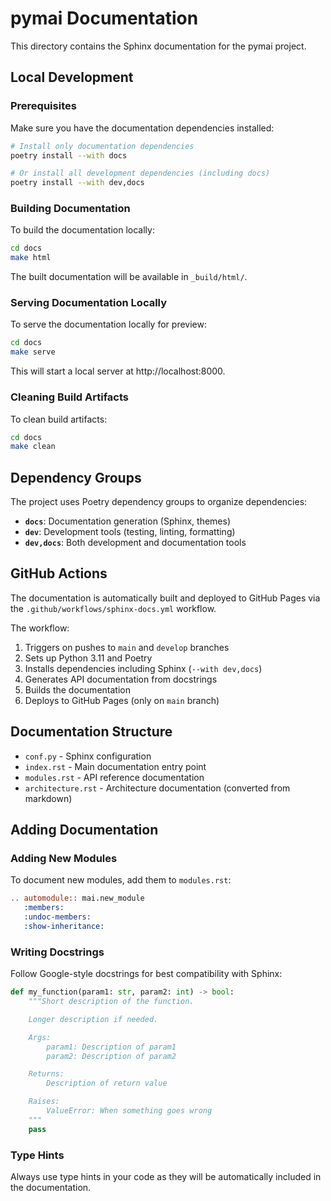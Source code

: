 # pymai Documentation

This directory contains the Sphinx documentation for the pymai project.

## Local Development

### Prerequisites

Make sure you have the documentation dependencies installed:

```bash
# Install only documentation dependencies
poetry install --with docs

# Or install all development dependencies (including docs)
poetry install --with dev,docs
```

### Building Documentation

To build the documentation locally:

```bash
cd docs
make html
```

The built documentation will be available in `_build/html/`.

### Serving Documentation Locally

To serve the documentation locally for preview:

```bash
cd docs
make serve
```

This will start a local server at http://localhost:8000.

### Cleaning Build Artifacts

To clean build artifacts:

```bash
cd docs
make clean
```

## Dependency Groups

The project uses Poetry dependency groups to organize dependencies:

- **`docs`**: Documentation generation (Sphinx, themes)
- **`dev`**: Development tools (testing, linting, formatting)
- **`dev,docs`**: Both development and documentation tools

## GitHub Actions

The documentation is automatically built and deployed to GitHub Pages via the `.github/workflows/sphinx-docs.yml` workflow.

The workflow:
1. Triggers on pushes to `main` and `develop` branches
2. Sets up Python 3.11 and Poetry
3. Installs dependencies including Sphinx (`--with dev,docs`)
4. Generates API documentation from docstrings
5. Builds the documentation
6. Deploys to GitHub Pages (only on `main` branch)

## Documentation Structure

- `conf.py` - Sphinx configuration
- `index.rst` - Main documentation entry point
- `modules.rst` - API reference documentation
- `architecture.rst` - Architecture documentation (converted from markdown)

## Adding Documentation

### Adding New Modules

To document new modules, add them to `modules.rst`:

```rst
.. automodule:: mai.new_module
   :members:
   :undoc-members:
   :show-inheritance:
```

### Writing Docstrings

Follow Google-style docstrings for best compatibility with Sphinx:

```python
def my_function(param1: str, param2: int) -> bool:
    """Short description of the function.

    Longer description if needed.

    Args:
        param1: Description of param1
        param2: Description of param2

    Returns:
        Description of return value

    Raises:
        ValueError: When something goes wrong
    """
    pass
```

### Type Hints

Always use type hints in your code as they will be automatically included in the documentation.
